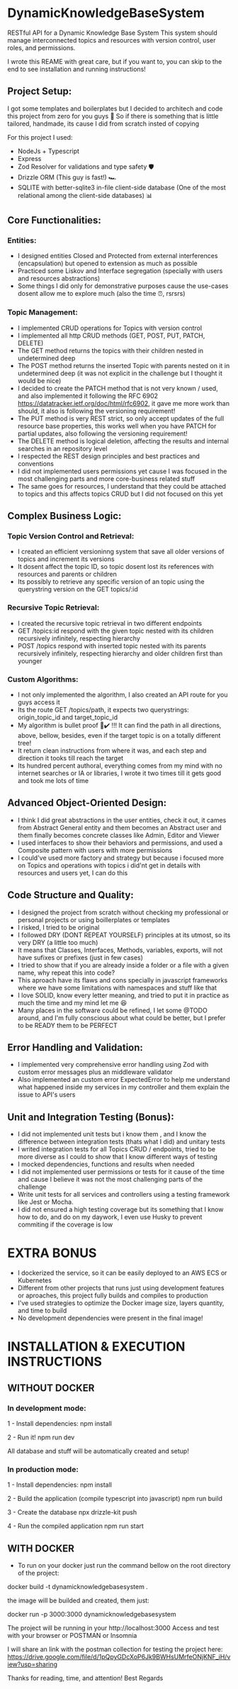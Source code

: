 # DynamicKnowledgeBaseSystem
RESTful API for a Dynamic Knowledge Base System
This system should manage interconnected topics and resources with version control, user roles, and permissions.

I wrote this REAME with great care, but if you want to, you can skip to the end to see installation and running instructions!

## Project Setup:
I got some templates and boilerplates but I decided to architech and code this project from zero for you guys 💙
So if there is something that is little tailored, handmade, its cause I did from scratch insted of copying


For this project I used:
- NodeJs + Typescript
- Express
- Zod Resolver for validations and type safety 🛡️
- Drizzle ORM (This guy is fast!) 🏎️
- SQLITE with better-sqlite3 in-file client-side database (One of the most relational among the client-side databases) 📊

## Core Functionalities:

### Entities:
- I designed entities Closed and Protected from external interferences (encapsulation) but opened to extension as much as possible
- Practiced some Liskov and Interface segregation (specially with users and resources abstractions)
- Some things I did only for demonstrative purposes cause the use-cases dosent allow me to explore much (also the time ⏰, rsrsrs)

### Topic Management:
- I implemented CRUD operations for Topics with version control
- I implemented all http CRUD methods (GET, POST, PUT, PATCH, DELETE)
- The GET method returns the topics with their children nested in undetermined deep
- The POST method returns the inserted Topic with parents nested on it in undetermined deep (it was not explicit in the challenge but I thought it would be nice)
- I decided to create the PATCH method that is not very known / used, and also implemented it following the RFC 6902 https://datatracker.ietf.org/doc/html/rfc6902, it gave me more work than should, it also is following the versioning requirement!
- The PUT method is very REST strict, so only accept updates of the full resource base properties, this works well when you have PATCH for partial updates, also following the versioning requirement!
- The DELETE method is logical deletion, affecting the results and internal searches in an repository level
- I respected the REST design principles and best practices and conventions
- I did not implemented users permissions yet cause I was focused in the most challenging parts and more core-business related stuff
- The same goes for resources, I understand that they could be attached to topics and this affects topics CRUD but I did not focused on this yet

## Complex Business Logic:

### Topic Version Control and Retrieval:
- I created an efficient versioninng system that save all older versions of topics and increment its versions
- It dosent affect the topic ID, so topic dosent lost its references with resources and parents or children
- Its possibly to retrieve any specific version of an topic using the querystring version on the GET topics/:id

### Recursive Topic Retrieval:
- I created the recursive topic retrieval in two different endpoints
- GET /topics:id respond with the given topic nested with its children recursively infinitely, respecting hierarchy
- POST /topics respond with inserted topic nested with its parents recursively infinitely, respecting hierarchy and older children first than younger

### Custom Algorithms:
- I not only implemented the algorithm, I also created an API route for you guys access it
- Its the route GET /topics/path, it expects two querystrings: origin_topic_id and target_topic_id
- My algorithm is bullet proof 😤✔️ !!! It can find the path in all directions, above, bellow, besides, even if the target topic is on a totally different tree!
- It return clean instructions from where it was, and each step and direction it tooks till reach the target
- Its hundred percent authoral, everything comes from my mind with no internet searches or IA or libraries, I wrote it two times till it gets good and took me lots of time

## Advanced Object-Oriented Design:

- I think I did great abstractions in the user entities, check it out, it cames from Abstract General entity and them becomes an Abstract user and them finally becomes concrete classes like Admin, Editor and Viewer
- I used interfaces to show their behaviors and permissions, and used a Composite pattern with users with more permissions
- I could've used more factory and strategy but because i focused more on Topics and operations with topics i did'nt get in details with resources and users yet, I can do this

## Code Structure and Quality:

- I designed the project from scratch without checking my professional or personal projects or using boillerplates or templates
- I risked, I tried to be original
- I followed DRY (DONT REPEAT YOURSELF) principles at its utmost, so its very DRY (a little too much)
- It means that Classes, Interfaces, Methods, variables, exports, will not have sufixes or prefixes (just in few cases)
- I tried to show that if you are already inside a folder or a file with a given name, why repeat this into code?
- This aproach have its flaws and cons specially in javascript frameworks where we have some limitations with namespaces and stuff like that
- I love SOLID, know every letter meaning, and tried to put it in practice as much the time and my mind let me 😆
- Many places in the software could be refined, I let some @TODO around, and I'm fully conscious about what could be better, but I prefer to be READY them to be PERFECT

## Error Handling and Validation:

- I implemented very comprehensive error handling using Zod with custom error messages plus an middleware validator
- Also implemented an custom error ExpectedError to help me understand what happened inside my services in my controller and them explain the issue to API's users

## Unit and Integration Testing (Bonus):

- I did not implemented unit tests but i know them , and I know the difference between integration tests (thats what I did) and unitary tests
- I writed integration tests for all Topics CRUD / endpoints, tried to be more diverse as I could to show that I know different ways of testing
- I mocked dependencies, functions and results when needed
- I did not implemented user permissions or tests for it cause of the time and cause I believe it was not the most challenging parts of the challenge
- Write unit tests for all services and controllers using a testing framework like Jest or Mocha.
- I did not ensured a high testing coverage but its something that I know how to do, and do on my daywork, I even use Husky to prevent commiting if the coverage is low

# EXTRA BONUS

- I dockerized the service, so it can be easily deployed to an AWS ECS or Kubernetes
- Different from other projects that runs just using development features or aproaches, this project fully builds and compiles to production
- I've used strategies to optimize the Docker image size, layers quantity, and time to build
- No development dependencies were present in the final image!

# INSTALLATION & EXECUTION INSTRUCTIONS

## WITHOUT DOCKER

### In development mode:

1 - Install dependencies:
npm install

2 - Run it!
npm run dev

All database and stuff will be automatically created and setup!

### In production mode:

1 - Install dependencies:
npm install

2 - Build the application (compile typescript into javascript)
npm run build

3 - Create the database
npx drizzle-kit push

4 - Run the compiled application
npm run start

## WITH DOCKER

- To run on your docker just run the command bellow on the root directory of the project:

docker build -t dynamicknowledgebasesystem .

the image will be builded and created, them just:

docker run -p 3000:3000 dynamicknowledgebasesystem

The project will be running in your http://localhost:3000
Access and test with your browser or POSTMAN or Insomnia

I will share an link with the postman collection for testing the project here: https://drive.google.com/file/d/1pQpyGDcXoP6Jk9BWHsUMrfeONjKNF_iH/view?usp=sharing

Thanks for reading, time, and attention!
Best Regards
